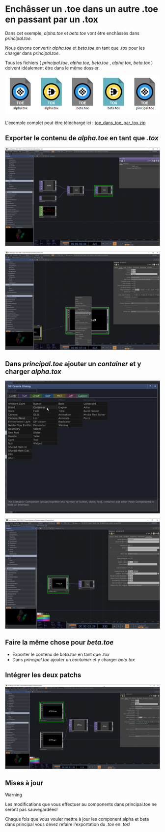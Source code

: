 # Enchâsser un .toe dans un autre .toe en passant par un .tox

Dans cet exemple, *alpha.toe* et *beta.toe* vont être enchâssés dans *principal.toe*. 

Nous devons convertir *alpha.toe* et *beta.toe* en tant que *.tox* pour les charger dans *principal.toe*.

Tous les fichiers ( *principal.toe*, *alpha.toe*, *beta.toe* , *alpha.tox*, *beta.tox* ) doivent idéalement être dans le même dossier.

![](./fileview.png)

L'exemple complet peut être téléchargé ici : [toe_dans_toe_par_tox.zip](./toe_dans_toe_par_tox.zip)




## Exporter le contenu de *alpha.toe* en tant que *.tox*

![Capture d'écran d'alpha.toe](./alpha_toe.png)

![Exportation d'alpha.toe en tant que .tox](./alpha_toe_to_tox.png)

## Dans *principal.toe* ajouter un *container* et y charger *alpha.tox*

![Ajouter d'un container](./container_add.png)

![Charger alpha.tox dans le container](./container_configure_alpha.png)

## Faire la même chose pour *beta.toe*

- Exporter le contenu de *beta.toe* en tant que *.tox*
- Dans *principal.toe* ajouter un *container* et y charger *beta.tox*

## Intégrer les deux patchs

![Capture d'écran de prinicapl.toe qui enchâsse les deux .toe](./alpha_et_beta_dans_principal.png)

## Mises à jour

> [!WARNING] 
> Les modifications que vous effectuer au components dans principal.toe ne seront pas sauvegardées!

Chaque fois que vous vouler mettre à jour les component alpha et beta dans principal vous devez refaire l'exportation du *.toe* en *.tox*!